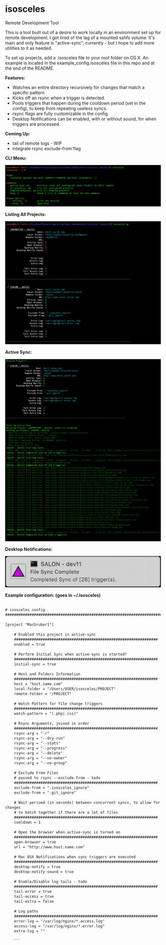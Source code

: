 # isosceles
Remote Development Tool

This is a tool built out of a desire to work locally in an environment set up for remote development. I got tired of the lag of a mounted sshfs volume. It's main and only feature is "active-sync", currently - but I hope to add more utilities to it as needed. 

To set up projects, add a .isosceles file to your root folder on OS X. An example is located in the example_config.isosceles file in this repo and at the end of the README. 

**Features:** 
* Watches an entire directory recursively for changes that match a specific pattern
* Kicks off an rsync when a trigger is detected.
* Pools triggers that happen during the cooldown period (set in the config), to keep from repeating useless syncs.
* rsync flags are fully customizable in the config
* Desktop Notifications can be enabled, with or without sound, for when triggers are processed. 
 
**Coming Up:**
* tail of remote logs - WIP
* integrate rsync exclude-from flag

**CLI Menu:**

![screenshot1](screenshots/help.png)

**Listing All Projects:**

![screenshot1](screenshots/active-projects.png)

**Active Sync:**

![screenshot1](screenshots/active-sync.png)

**Desktop Notifications:**

![screenshot1](screenshots/desktop-notification.png)

**Example configuration: (goes in ~/.isosceles)**

```

# isosceles config
###############################################################################################

[project "MacGruber1"]

    # Enabled this project in active-sync
    #################################################################
    enabled = true

    # Perform Initial Sync when active-sync is started?
    #################################################################
    initial-sync = true

    # Host and Folders Information
    #################################################################
    host = "host.name.com"
    local-folder = "/Users/USER/isosceles/PROJECT"
    remote-folder = "/PROJECT"

    # Watch Pattern for file change triggers
    #################################################################
    watch-pattern = "(.php|.css)"

    # Rsync Arguments, joined in order
    #################################################################
    rsync-arg = "-r"
    rsync-arg = "--dry-run"
    rsync-arg = "--stats"
    rsync-arg = "--progress"
    rsync-arg = "--delete"
    rsync-arg = "--no-owner"
    rsync-arg = "--no-group"

    # Exclude From Files
    # passed to rsync --exclude-from - todo
    #################################################################
    exclude-from = ".isosceles_ignore"
    exclude-from = ".git_ignore"

    # Wait perioed (in seconds) between concurrent syncs, to allow for changes
    # to batch together if there are a lot of files
    #################################################################
    cooldown = 1

    # Open the browser when active-sync is turned on
    #################################################################
    open-browser = true
    url = "http://www.host.name.com"

    # Mac OSX Notifications when sync triggers are executed
    #################################################################
    desktop-notify = true
    desktop-notify-sound = true

    # Enable/Disable log tails - todo
    #################################################################
    tail-error = true
    tail-access = true
    tail-extra = false

    # Log paths
    #################################################################
    error-log = "/var/log/nginx/*.access.log"
    access-log = "/var/log/nginx/*.error.log"
    extra-log = ""
    
    ```
